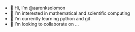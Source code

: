 - 👋 Hi, I’m @aaronksolomon
- 👀 I’m interested in mathematical and scientific computing
- 🌱 I’m currently learning python and git
- 💞️ I’m looking to collaborate on ...

<!---
aaronksolomon/aaronksolomon is a ✨ special ✨ repository because its `README.md` (this file) appears on your GitHub profile.
You can click the Preview link to take a look at your changes.
--->
